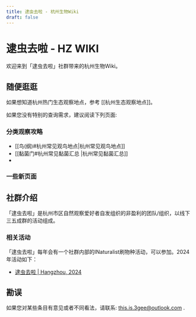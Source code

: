 ```yaml
---
title: 逮虫去啦 - 杭州生物Wiki
draft: false
---
```


# 逮虫去啦 - HZ WIKI

欢迎来到「逮虫去啦」社群带来的杭州生物Wiki。


## 随便逛逛

如果想知道杭州热门生态观察地点，参考 [[杭州生态观察地点]]。

如果您没有特别的查询需求，建议阅读下列页面:

### 分类观察攻略

- [[鸟(纲)#杭州常见观鸟地点|杭州常见观鸟地点]]
- [[黏菌门#杭州常见黏菌汇总 |杭州常见黏菌汇总]]
- 

### 一些新页面



## 社群介绍

「逮虫去啦」是杭州市区自然观察爱好者自发组织的非盈利的团队/组织，以线下三五成群的活动组成。

### 相关活动

「逮虫去啦」每年会有一个社群内部的INaturalist刷物种活动，可以参加。2024年活动如下：

- [逮虫去啦 | Hangzhou, 2024](https://www.inaturalist.org/projects/%E9%80%AE%E8%99%AB%E5%8E%BB%E5%95%A6-%E6%9D%AD%E5%B7%9E-2024)

## 勘误

如果您对某些条目有意见或者不同看法，请联系: this.is.3gee@outlook.com .
